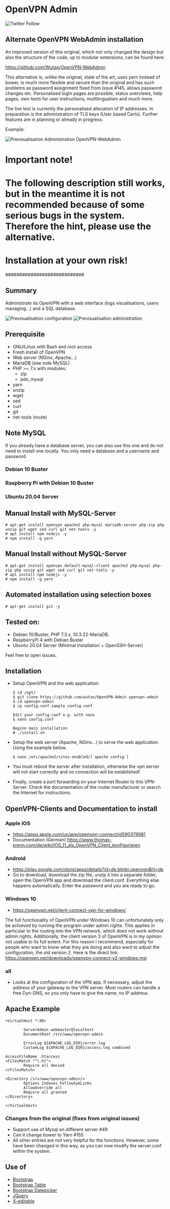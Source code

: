 # OpenVPN Admin
![Twitter Follow](https://img.shields.io/twitter/follow/huwutze?color=blue&label=HuWutze&logo=Twitter&style=plastic)

## Alternate OpenVPN WebAdmin installation

An improved version of this original, which not only changed the design but also the structure of the code, up to modular extensions, can be found here:

https://github.com/Wutze/OpenVPN-WebAdmin

This alternative is, unlike the original, state of the art, uses yarn instead of bower, is much more flexible and secure than the original and has such problems as password assignment fixed from issue #145, allows password changes etc. Personalised login pages are possible, status overviews, help pages, own texts for user instructions, multilingualism and much more.

The live test is currently the personalised allocation of IP addresses. In preparation is the administration of TLS keys (User based Certs). Further features are in planning or already in progress.

Example:

![Previsualisation Administration OpenVPN-WebAdmin](https://github.com/Wutze/OpenVPN-WebAdmin/blob/master/doc/img/useradmin.png)

# Important note!

# The following description still works, but in the meantime it is not recommended because of some serious bugs in the system. Therefore the hint, please use the alternative.

# Installation at your own risk!


############################

## Summary
Administrate its OpenVPN with a web interface (logs visualisations, users managing...) and a SQL database.

![Previsualisation configuration](https://lutim.cpy.re/fUq2rxqz)
![Previsualisation administration](https://lutim.cpy.re/wwYMkHcM)


## Prerequisite

  * GNU/Linux with Bash and root access
  * Fresh install of OpenVPN
  * Web server (NGinx, Apache...)
  * MariaDB (see note MySQL)
  * PHP >= 7.x with modules:
    * zip
    * pdo_mysql
  * yarn
  * unzip
  * wget
  * sed
  * curl
  * git
  * net-tools (route)

## Note MySQL
If you already have a database server, you can also use this one and do not need to install one locally. You only need a database and a username and password

### Debian 10 Buster
### Raspberry Pi with Debian 10 Buster
### Ubuntu 20.04 Server

## Manual Install with MySQL-Server
````
# apt-get install openvpn apache2 php-mysql mariadb-server php-zip php unzip git wget sed curl git net-tools -y
# apt install npm nodejs -y
# npm install -g yarn
````

## Manual Install without MySQL-Server
````
# apt-get install openvpn default-mysql-client apache2 php-mysql php-zip php unzip git wget sed curl git net-tools -y
# apt install npm nodejs -y
# npm install -g yarn
````

## Automated installation using selection boxes
````
# apt-get install git -y
````

## Tested on:

  * Debian 10/Buster, PHP 7.3.x, 10.3.22-MariaDB.
  * RaspberryPi 4 with Debian Buster
  * Ubuntu 20.04 Server (Minimal Installation + OpenSSH-Server)

Feel free to open issues.

## Installation

  * Setup OpenVPN and the web application:

        $ cd /opt/
        $ git clone https://github.com/wutze/OpenVPN-Admin openvpn-admin
        $ cd openvpn-admin
        $ cp config.conf.sample config.conf

        Edit your config.conf e.g. with nano
        $ nano config.conf

        Beginn main installation
        # ./install.sh

  * Setup the web server (Apache, NGinx...) to serve the web application. Using the example below.
  
        $ nano /etc/apache2/sites-enabled/[ apache config ]
  
  * You must reboot the server after installation, otherwise the vpn server will not start correctly and no connection will be established!

  * Finally, create a port forwarding on your Internet Router to this VPN-Server. Check the documentation of the router manufacturer or search the Internet for instructions.

## OpenVPN-Clients and Documentation to install
### Apple iOS
  * https://apps.apple.com/us/app/openvpn-connect/id590379981
  * Documentation (German) https://www.thomas-krenn.com/de/wiki/IOS_11_als_OpenVPN_Client_konfigurieren

### Android
  * https://play.google.com/store/apps/details?id=de.blinkt.openvpn&hl=de
  * Go to download, download the zip file, unzip it into a separate folder, open the OpenVPN app and download the client.conf. Everything else happens automatically. Enter the password and you are ready to go.

### Windows 10
  * https://openvpn.net/client-connect-vpn-for-windows/

The full functionality of OpenVPN under Windows 10 can unfortunately only be achieved by running the program under admin rights. This applies in particular to the routing into the VPN network, which does not work without admin rights. Additionally, the client version 3 of OpenVPN is in my opinion not usable to its full extent. For this reason I recommend, especially for people who want to know what they are doing and also want to adjust the configuration, the old version 2. Here is the direct link. https://openvpn.net/downloads/openvpn-connect-v2-windows.msi

### all
  * Looks at the configuration of the VPN app. If necessary, adjust the address of your gateway to the VPN server. Most routers can handle a free Dyn-DNS, so you only have to give the name, no IP address.

## Apache Example
````
<VirtualHost *:80>

        ServerAdmin webmaster@localhost
        DocumentRoot /srv/www/openvpn-admin

        ErrorLog ${APACHE_LOG_DIR}/error.log
        CustomLog ${APACHE_LOG_DIR}/access.log combined

AccessFileName .htaccess
<FilesMatch "^\.ht">
        Require all denied
</FilesMatch>

<Directory /srv/www/openvpn-admin/>
        Options Indexes FollowSymLinks
        AllowOverride all
        Require all granted
</Directory>

</VirtualHost>

````

### Changes from the original (fixes from original issues)
  * Support use of Mysql on different server #49
  * Can it change bower to Yarn #155
  * All other entries are not very helpful for the functions. However, some have been changed in this way, as you can now modify the server.conf within the system.

## Use of

  * [Bootstrap](https://github.com/twbs/bootstrap)
  * [Bootstrap Table](http://bootstrap-table.wenzhixin.net.cn/)
  * [Bootstrap Datepicker](https://github.com/eternicode/bootstrap-datepicker)
  * [JQuery](https://jquery.com/)
  * [X-editable](https://github.com/vitalets/x-editable)
